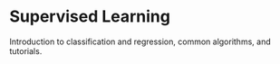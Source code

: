 # Supervised Learning
Introduction to classification and regression, common algorithms, and tutorials.